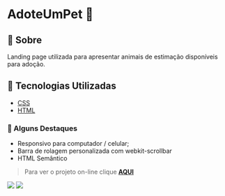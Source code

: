 # AdoteUmPet :dog:


## 📝 Sobre

Landing page utilizada para apresentar animais de estimação disponíveis para adoção.

## 🚀 Tecnologias Utilizadas

-   [CSS](https://developer.mozilla.org/en-US/docs/Web/CSS)
-   [HTML](https://developer.mozilla.org/en-US/docs/Web/HTML)

### 📌 Alguns Destaques

- Responsivo para computador / celular;
- Barra de rolagem personalizada com webkit-scrollbar
- HTML Semântico

> Para ver o projeto on-line clique **[AQUI](https://raquelferreira1.github.io/Adote-um-Pet-Html-Css/)**

<img src="https://raw.githubusercontent.com/raquelferreira1/Projeto-Adote-um-Pet/2ae2ab326e1dfff6b0746524cffb16779dcbfbfb/assets/print-mobile.png">

<img src="https://raw.githubusercontent.com/raquelferreira1/Projeto-Adote-um-Pet/2ae2ab326e1dfff6b0746524cffb16779dcbfbfb/assets/print-desktop.png">



